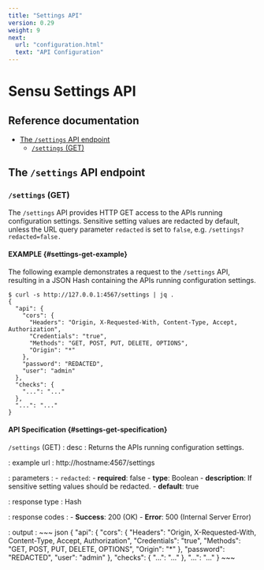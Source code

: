 ```yaml
---
title: "Settings API"
version: 0.29
weight: 9
next:
  url: "configuration.html"
  text: "API Configuration"
---
```


# Sensu Settings API

## Reference documentation

- [The `/settings` API endpoint](#the-settings-endpoint)
  - [`/settings` (GET)](#settings-get)

## The `/settings` API endpoint

### `/settings` (GET)

The `/settings` API provides HTTP GET access to the APIs running
configuration settings. Sensitive setting values are redacted by
default, unless the URL query parameter `redacted` is set to `false`,
e.g. `/settings?redacted=false.`

#### EXAMPLE {#settings-get-example}

The following example demonstrates a request to the `/settings` API, resulting in
a JSON Hash containing the APIs running configuration settings.

~~~ shell
$ curl -s http://127.0.0.1:4567/settings | jq .
{
  "api": {
    "cors": {
      "Headers": "Origin, X-Requested-With, Content-Type, Accept, Authorization",
      "Credentials": "true",
      "Methods": "GET, POST, PUT, DELETE, OPTIONS",
      "Origin": "*"
    },
    "password": "REDACTED",
    "user": "admin"
  },
  "checks": {
    "...": "..."
  },
  "...": "..."
}
~~~

#### API Specification {#settings-get-specification}

`/settings` (GET)
: desc
  : Returns the APIs running configuration settings.

: example url
  : http://hostname:4567/settings

: parameters
  : - `redacted`:
      - **required**: false
      - **type**: Boolean
      - **description**: If sensitive setting values should be
        redacted.
      - **default**: true

: response type
  : Hash

: response codes
  : - **Success**: 200 (OK)
    - **Error**: 500 (Internal Server Error)

: output
  : ~~~ json
    {
      "api": {
        "cors": {
          "Headers": "Origin, X-Requested-With, Content-Type, Accept, Authorization",
          "Credentials": "true",
          "Methods": "GET, POST, PUT, DELETE, OPTIONS",
          "Origin": "*"
        },
        "password": "REDACTED",
        "user": "admin"
      },
      "checks": {
        "...": "..."
      },
      "...": "..."
    }
    ~~~

